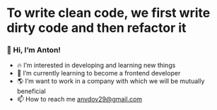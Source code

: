 # To write clean code, we first write dirty code and then refactor it

### 👋 Hi, I’m Anton!

- 🔥 I’m interested in developing and learning new things
- 🎯 I’m currently learning to become a frontend developer
- 🌎 I’m want to work in a company with which we will be mutually beneficial
- 📫 How to reach me anvdov29@gmail.com
